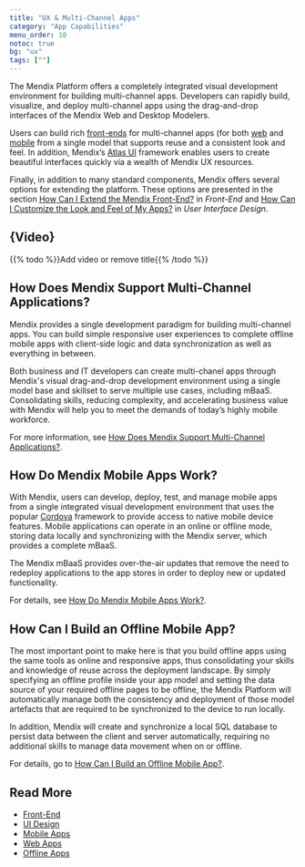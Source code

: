 ```yaml
---
title: "UX & Multi-Channel Apps"
category: "App Capabilities"
menu_order: 10
notoc: true
bg: "ux"
tags: [""]
---
```


The Mendix Platform offers a completely integrated visual development environment for building multi-channel apps. Developers can rapidly build, visualize, and deploy multi-channel apps using the drag-and-drop interfaces of the Mendix Web and Desktop Modelers.

Users can build rich [front-ends](front-end) for multi-channel apps (for both [web](web-apps) and [mobile](mobile-apps) from a single model that supports reuse and a consistent look and feel. In addition, Mendix’s [Atlas UI](https://atlas.mendix.com/) framework enables users to create beautiful interfaces quickly via a wealth of Mendix UX resources.

Finally, in addition to many standard components, Mendix offers several options for extending the platform. These options are presented in the section [How Can I Extend the Mendix Front-End?](front-end#extend) in *Front-End* and [How Can I Customize the Look and Feel of My Apps?](ui-design#customize) in *User Interface Design*.

## {Video}

{{% todo %}}Add video or remove title{{% /todo %}}

## How Does Mendix Support Multi-Channel Applications?

Mendix provides a single development paradigm for building multi-channel apps. You can build simple responsive user experiences to complete offline mobile apps with client-side logic and data synchronization as well as everything in between.

Both business and IT developers can create multi-chanel apps through Mendix's visual drag-and-drop development environment using a single model base and skillset to serve multiple use cases, including mBaaS.  Consolidating skills, reducing complexity, and accelerating business value with Mendix will help you to meet the demands of today’s highly mobile workforce.

For more information, see [How Does Mendix Support Multi-Channel Applications?](front-end#support-multi-channel).

## How Do Mendix Mobile Apps Work?

With Mendix, users can develop, deploy, test, and manage mobile apps from a single integrated visual development environment that uses the popular [Cordova](https://cordova.apache.org/) framework to provide access to native mobile device features. Mobile applications can operate in an online or offline mode, storing data locally and synchronizing with the Mendix server, which provides a complete mBaaS.

The Mendix mBaaS provides over-the-air updates that remove the need to redeploy applications to the app stores in order to deploy new or updated functionality.

For details, see [How Do Mendix Mobile Apps Work?](mobile-apps#mobile-apps-work).

## How Can I Build an Offline Mobile App?

The most important point to make here is that you build offline apps using the same tools as online and responsive apps, thus consolidating your skills and knowledge of reuse across the deployment landscape. By simply specifying an offline profile inside your app model and setting the data source of your required offline pages to be offline, the Mendix Platform will automatically manage both the consistency and deployment of those model artefacts that are required to be synchronized to the device to run locally.

In addition, Mendix will create and synchronize a local SQL database to persist data between the client and server automatically, requiring no additional skills to manage data movement when on or offline.

For details, go to [How Can I Build an Offline Mobile App?](offline-apps#build-offline).

## Read More

* [Front-End](front-end)
* [UI Design](ui-design)
* [Mobile Apps](mobile-apps)
* [Web Apps](web-apps)
* [Offline Apps](offline-apps)
